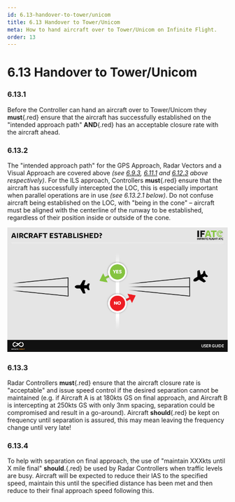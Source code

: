 ```yaml
---
id: 6.13-handover-to-tower/unicom
title: 6.13 Handover to Tower/Unicom
meta: How to hand aircraft over to Tower/Unicom on Infinite Flight.
order: 13
---
```


# 6.13  Handover to Tower/Unicom

 

### 6.13.1    

Before the Controller can hand an aircraft over to Tower/Unicom they **must**{.red} ensure that the aircraft has successfully established on the "intended approach path" **AND**{.red} has an acceptable closure rate with the aircraft ahead.

 

### 6.13.2    

The "intended approach path" for the GPS Approach, Radar Vectors and a Visual Approach are covered above *(see [6.9.3](/guide/atc-manual/6.-radar/6.9-global-positioning-system-(gps)-approach#6.9.3), [6.11.1](/guide/atc-manual/6.-radar/6.11-radar-vectors#6.11.1) and [6.12.3](/guide/atc-manual/6.-radar/6.12-visual-approach#6.12.3) above respectively)*. For the ILS approach, Controllers **must**{.red} ensure that the aircraft has successfully intercepted the LOC, this is especially important when parallel operations are in use *(see 6.13.2.1 below)*. Do not confuse aircraft being established on the LOC, with "being in the cone" – aircraft must be aligned with the centerline of the runway to be established, regardless of their position inside or outside of the cone.



![Image 6.13.2.1 - Radar intercept right vs wrong](_images/manual/graphics/atc-intercept-right-vs-wrong.jpg)


### 6.13.3    

Radar Controllers **must**{.red} ensure that the aircraft closure rate is "acceptable" and issue speed control if the desired separation cannot be maintained (e.g. if Aircraft A is at 180kts GS on final approach, and Aircraft B is intercepting at 250kts GS with only 3nm spacing, separation could be compromised and result in a go-around). Aircraft **should**{.red} be kept on frequency until separation is assured, this may mean leaving the frequency change until very late!



### 6.13.4

To help with separation on final approach, the use of "maintain XXXkts until X mile final" **should**.{.red} be used by Radar Controllers when traffic levels are busy. Aircraft will be expected to reduce their IAS to the specified speed, maintain this until the specified distance has been met and then reduce to their final approach speed following this.



